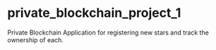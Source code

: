 # private_blockchain_project_1
Private Blockchain Application for registering new stars and track the ownership of each.
